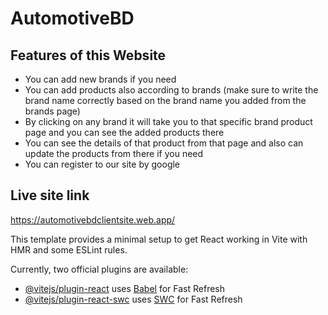# AutomotiveBD

## Features of this Website

* You can add new brands if you need 
* You can add products also according to brands (make sure to write the brand name correctly based on the brand name you added from the brands page)
* By clicking on any brand it will take you to that specific brand product page and you can see the added products there
* You can see the details of that product from that page and also can update the products from there if you need
* You can register to our site by google 

## Live site link

https://automotivebdclientsite.web.app/

This template provides a minimal setup to get React working in Vite with HMR and some ESLint rules.

Currently, two official plugins are available:



- [@vitejs/plugin-react](https://github.com/vitejs/vite-plugin-react/blob/main/packages/plugin-react/README.md) uses [Babel](https://babeljs.io/) for Fast Refresh
- [@vitejs/plugin-react-swc](https://github.com/vitejs/vite-plugin-react-swc) uses [SWC](https://swc.rs/) for Fast Refresh

